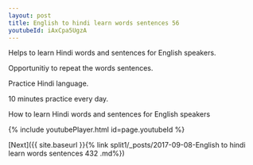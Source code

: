 ```yaml
---
layout: post
title: English to hindi learn words sentences 56 
youtubeId: iAxCpa5UgzA
---
```

 
 
Helps to learn Hindi words and sentences for English speakers.

Opportunitiy to repeat the words sentences. 

Practice Hindi language. 
 
10 minutes practice every day. 
 
How to learn Hindi words and sentences for English speakers 
 
{% include youtubePlayer.html id=page.youtubeId %}
 
 
[Next]({{ site.baseurl }}{% link  split1/_posts/2017-09-08-English to hindi learn words sentences 432 .md%})
 
